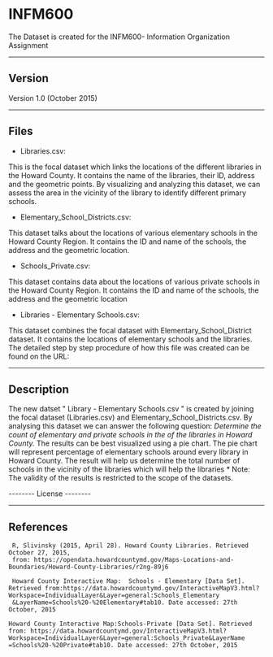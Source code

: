 # INFM600
The Dataset is created for the INFM600- Information Organization Assignment

-------
Version
-------

Version 1.0 (October 2015)

-----
Files
-----

* Libraries.csv: 
<p>
	This is the focal dataset which links the locations of the different libraries in the Howard County.
	It contains the name of the libraries, their ID, address and the geometric points. By visualizing 
	and analyzing this dataset, we can assess the area in the vicinity of the library to identify
	different primary schools. </p> 

* Elementary_School_Districts.csv:
<p> 
	This dataset talks about the locations of various elementary schools in the Howard County Region. It 
	contains the ID and name of the schools, the address and the geometric location. </p> 	

* Schools_Private.csv:
<p> 
 	This dataset contains data about the locations of various private schools in the Howard County Region. It
	contains the ID and name of the schools, the address and the geometric location </p> 

* Libraries - Elementary Schools.csv: 
<p> 
	This dataset combines the focal dataset with Elementary_School_District dataset. It contains the locations 
	of elementary schools and the libraries. 
	The detailed step by step procedure of how this file was created can be found on the URL:
	
 </p>

------------
Description
------------
<p>	
	The new datset " Library - Elementary Schools.csv " is created by joining the focal dataset 
	(Libraries.csv) and Elementary_School_Districts.csv. By analysing this dataset we can answer 
	the following question:<i> <em> Determine the count of elementary and private schools in the 
	of the libraries in Howard County.</em> </i> The results can be best visualized using a pie chart.  
	The pie chart will represent percentage of elementary schools around every library in Howard County.
	The result will help us determine the total number of schools in the vicinity of the libraries
	which will help the libraries 
	* Note: The validity of the results is restricted to the scope of the datasets.
</p>
--------
License 
--------


----------
References
----------
	 R, Slivinsky (2015, April 28). Howard County Libraries. Retrieved October 27, 2015, 
	 from: https://opendata.howardcountymd.gov/Maps-Locations-and-Boundaries/Howard-County-Libraries/r2ng-89j6
	 
	 Howard County Interactive Map:  Schools - Elementary [Data Set]. Retrieved from:https://data.howardcountymd.gov/InteractiveMapV3.html?Workspace=IndividualLayer&Layer=general:Schools_Elementary
	 &LayerName=Schools%20-%20Elementary#tab10. Date accessed: 27th October, 2015
	
	Howard County Interactive Map:Schools-Private [Data Set]. Retrieved from: https://data.howardcountymd.gov/InteractiveMapV3.html?Workspace=IndividualLayer&Layer=general:Schools_Private&LayerName
	=Schools%20-%20Private#tab10. Date accessed: 27th October, 2015




